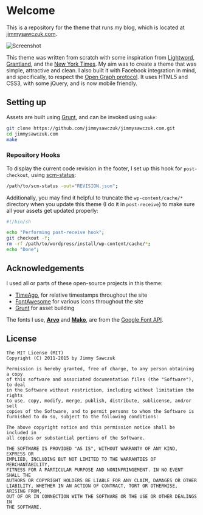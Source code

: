 # Welcome #

This is a repository for the theme that runs my blog, which is located at [jimmysawczuk.com][jimmysawczuk].

![Screenshot](http://i.imgur.com/MAYe510.jpg)

This theme was written from scratch with some inspiration from [Lightword][lightword], [Grantland][grantland], and the [New York Times][nytimes]. My aim was to create a theme that was simple, attractive and clean. I also built it with Facebook integration in mind, and specifically, to respect the [Open Graph protocol][open-graph]. It uses HTML5 and CSS3, with some jQuery, and is now mobile friendly.

## Setting up

Assets are built using [Grunt][grunt], and can be invoked using `make`:

```bash
git clone https://github.com/jimmysawczuk/jimmysawczuk.com.git
cd jimmysawczuk.com
make
```

### Repository Hooks ###

To display the current code revision in the footer, I set up this hook for `post-checkout`, using [scm-status][scm-status]:

```bash
/path/to/scm-status -out="REVISION.json";
```

Additionally, you may find it helpful to truncate the `wp-content/cache/*` directory when you update this theme (I do it in `post-receive`) to make sure all your assets get updated properly:

```bash
#!/bin/sh

echo "Performing post-receive hook";
git checkout -f;
rm -rf /path/to/wordpress/install/wp-content/cache/*;
echo "Done";
```

## Acknowledgements ###

I used all or parts of these open-source projects in this theme:

* [TimeAgo][timeago], for relative timestamps throughout the site
* [FontAwesome][font-awesome] for various icons throughout the site
* [Grunt][grunt] for asset building

The fonts I use, [**Arvo**][arvo] and [**Mako**][mako], are from the [Google Font API][google-fonts].

## License ##

	The MIT License (MIT)
	Copyright (C) 2011-2015 by Jimmy Sawczuk

	Permission is hereby granted, free of charge, to any person obtaining a copy
	of this software and associated documentation files (the "Software"), to deal
	in the Software without restriction, including without limitation the rights
	to use, copy, modify, merge, publish, distribute, sublicense, and/or sell
	copies of the Software, and to permit persons to whom the Software is
	furnished to do so, subject to the following conditions:

	The above copyright notice and this permission notice shall be included in
	all copies or substantial portions of the Software.

	THE SOFTWARE IS PROVIDED "AS IS", WITHOUT WARRANTY OF ANY KIND, EXPRESS OR
	IMPLIED, INCLUDING BUT NOT LIMITED TO THE WARRANTIES OF MERCHANTABILITY,
	FITNESS FOR A PARTICULAR PURPOSE AND NONINFRINGEMENT. IN NO EVENT SHALL THE
	AUTHORS OR COPYRIGHT HOLDERS BE LIABLE FOR ANY CLAIM, DAMAGES OR OTHER
	LIABILITY, WHETHER IN AN ACTION OF CONTRACT, TORT OR OTHERWISE, ARISING FROM,
	OUT OF OR IN CONNECTION WITH THE SOFTWARE OR THE USE OR OTHER DEALINGS IN
	THE SOFTWARE.


  [jimmysawczuk]: http://jimmysawczuk.com

  [lightword]: http://wordpress.org/extend/themes/lightword
  [grantland]: http://www.grantland.com
  [nytimes]: http://www.nytimes.com
  [open-graph]: http://ogp.me

  [scm-status]: http://github.com/jimmysawczuk/scm-status

  [timeago]: http://timeago.yarp.com/
  [grunt]: http://gruntjs.com/
  [font-awesome]: http://fortawesome.github.com/Font-Awesome/
  [google-fonts]: http://code.google.com/apis/webfonts/

  [mako]: https://www.google.com/fonts/specimen/Mako
  [arvo]: https://www.google.com/fonts/specimen/Arvo
